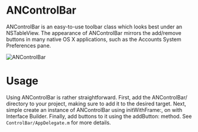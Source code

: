 ANControlBar
============

ANControlBar is an easy-to-use toolbar class which looks best under an NSTableView.  The appearance of ANControlBar mirrors the add/remove buttons in many native OS X applications, such as the Accounts System Preferences pane.

![ANControlBar](https://github.com/unixpickle/ANControlBar/raw/master/demo.png)

Usage
=====

Using ANControlBar is rather straightforward.  First, add the ANControlBar/ directory to your project, making sure to add it to the desired target.  Next, simple create an instance of ANControlBar using initWithFrame:, on with Interface Builder.  Finally, add buttons to it using the addButton: method.  See `ControlBar/AppDelegate.m` for more details.
